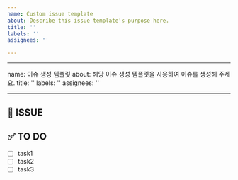 ```yaml
---
name: Custom issue template
about: Describe this issue template's purpose here.
title: ''
labels: ''
assignees: ''

---
```


---
name: 이슈 생성 템플릿
about: 해당 이슈 생성 템플릿을 사용하여 이슈를 생성해 주세요.
title: ''
labels: ''
assignees: ''

---

## 👀 ISSUE
<!-- 어떤 이슈인지 간략하게 설명해주세요. -->

## ✅ TO DO
<!-- 상세하게 task를 나눠서 작성해주세요. -->
- [ ] task1
- [ ] task2
- [ ] task3
